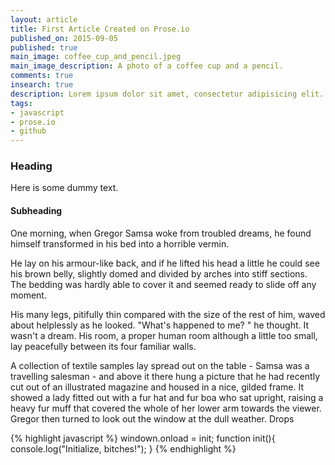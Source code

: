 ```yaml
---
layout: article
title: First Article Created on Prose.io
published_on: 2015-09-05
published: true
main_image: coffee_cup_and_pencil.jpeg
main_image_description: A photo of a coffee cup and a pencil.
comments: true
insearch: true
description: Lorem ipsum dolor sit amet, consectetur adipisicing elit. Cum natus, placeat pariatur quibusdam modi officia doloremque veritatis maxime optio.
tags: 
- javascript
- prose.io
- github
---
```


### Heading

Here is some dummy text.

#### Subheading

One morning, when Gregor Samsa woke from troubled dreams, he found himself transformed in his bed into a horrible vermin.

He lay on his armour-like back, and if he lifted his head a little he could see his brown belly, slightly domed and divided by arches into stiff sections. The bedding was hardly able to cover it and seemed ready to slide off any moment.

His many legs, pitifully thin compared with the size of the rest of him, waved about helplessly as he looked. "What's happened to me? " he thought. It wasn't a dream. His room, a proper human room although a little too small, lay peacefully between its four familiar walls.

A collection of textile samples lay spread out on the table - Samsa was a travelling salesman - and above it there hung a picture that he had recently cut out of an illustrated magazine and housed in a nice, gilded frame. It showed a lady fitted out with a fur hat and fur boa who sat upright, raising a heavy fur muff that covered the whole of her lower arm towards the viewer. Gregor then turned to look out the window at the dull weather. Drops

{% highlight javascript %}
windown.onload = init;
function init(){
	console.log("Initialize, bitches!");
}
{% endhighlight %}
